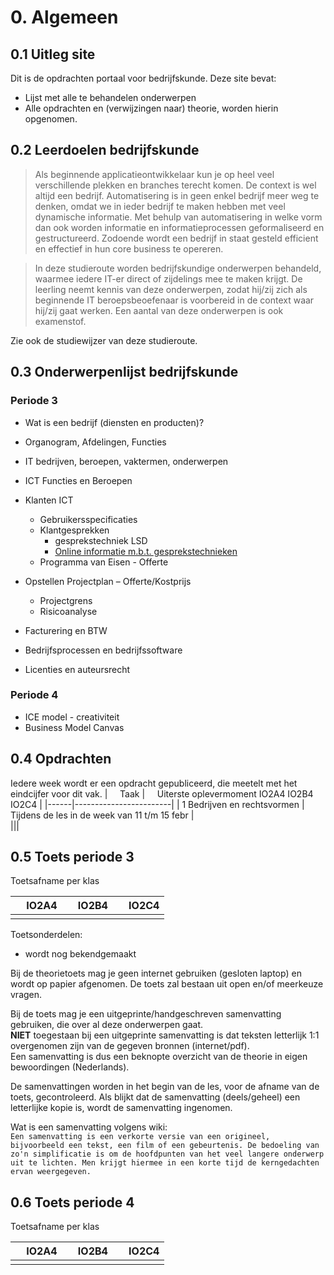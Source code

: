 # 0. Algemeen

## 0.1 Uitleg site
Dit is de opdrachten portaal voor bedrijfskunde.
Deze site bevat:
- Lijst met alle te behandelen onderwerpen
- Alle opdrachten en (verwijzingen naar) theorie, worden hierin opgenomen.

## 0.2 Leerdoelen bedrijfskunde

> Als beginnende applicatieontwikkelaar kun je op heel veel verschillende plekken en branches terecht komen.
> De context is wel altijd een bedrijf.  Automatisering is in geen enkel bedrijf meer weg te denken, omdat we in ieder bedrijf te maken hebben met veel dynamische informatie.
> Met behulp van automatisering in welke vorm dan ook worden informatie en informatieprocessen geformaliseerd en gestructureerd.
> Zodoende wordt een bedrijf in staat gesteld  efficient en effectief in hun core business te opereren.

> In deze studieroute worden bedrijfskundige onderwerpen behandeld, waarmee iedere IT-er direct of zijdelings mee te maken krijgt.
> De leerling neemt kennis van deze onderwerpen, zodat hij/zij zich als beginnende IT beroepsbeoefenaar is voorbereid in de context waar hij/zij gaat werken.
> Een aantal van deze onderwerpen is ook examenstof.


Zie ook de studiewijzer van deze studieroute.


## 0.3 Onderwerpenlijst bedrijfskunde

### Periode 3

- Wat is een bedrijf (diensten en producten)?
- Organogram, Afdelingen, Functies 
- IT bedrijven, beroepen, vaktermen, onderwerpen
- ICT Functies en Beroepen

- Klanten ICT	
    - Gebruikersspecificaties
    - Klantgesprekken 
        - gesprekstechniek LSD
        - <a href='https://www.leren.nl/cursus/professionele-vaardigheden/gesprekstechnieken/'>Online informatie m.b.t. gesprekstechnieken</a>
    - Programma van Eisen - Offerte

- Opstellen Projectplan 
    – Offerte/Kostprijs
    - Projectgrens
    - Risicoanalyse

- Facturering en BTW
- Bedrijfsprocessen en bedrijfssoftware
- Licenties en auteursrecht

### Periode 4

- ICE model - creativiteit
- Business Model Canvas


## 0.4 Opdrachten

Iedere week wordt er een opdracht gepubliceerd, die meetelt met het eindcijfer voor dit vak.
| &nbsp; &nbsp; Taak | &nbsp; &nbsp; Uiterste oplevermoment IO2A4 IO2B4 IO2C4 |
|------|------------------------|
|  1 Bedrijven en rechtsvormen | Tijdens de les in de week van 11 t/m 15 febr |  
|||

## 0.5 Toets periode 3

Toetsafname per klas <br>

| &nbsp; &nbsp; **IO2A4**| &nbsp; &nbsp; **IO2B4**| &nbsp; &nbsp; **IO2C4**| 
|--------------- | --------- | --------|
|  |  |  |

Toetsonderdelen:
- wordt nog bekendgemaakt

Bij de theorietoets mag je geen internet gebruiken (gesloten laptop) en wordt op papier afgenomen.
De toets zal bestaan uit open en/of meerkeuze vragen.

Bij de toets mag je een uitgeprinte/handgeschreven samenvatting gebruiken, die over al deze onderwerpen gaat.
<br>**NIET** toegestaan bij een uitgeprinte samenvatting is dat teksten letterlijk 1:1 overgenomen zijn van de gegeven bronnen (internet/pdf).
<br>Een samenvatting is dus een beknopte overzicht van de theorie in eigen bewoordingen (Nederlands).

De samenvattingen worden in het begin van de les, voor de afname van de toets, gecontroleerd.
Als blijkt dat de samenvatting (deels/geheel) een letterlijke kopie is, wordt de samenvatting ingenomen. 

Wat is een samenvatting volgens wiki:<br>
``Een samenvatting is een verkorte versie van een origineel, bijvoorbeeld een tekst, een film of een gebeurtenis. De bedoeling van zo'n simplificatie is om de hoofdpunten van het veel langere onderwerp uit te lichten. Men krijgt hiermee in een korte tijd de kerngedachten ervan weergegeven.``

## 0.6 Toets periode 4 

Toetsafname per klas <br>

| &nbsp; &nbsp; **IO2A4**| &nbsp; &nbsp; **IO2B4**| &nbsp; &nbsp; **IO2C4**| 
|--------------- | --------- | --------|
|  |  |  |
